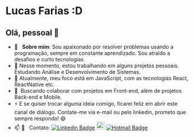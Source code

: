 # Lucas Farias :D

## Olá, pessoal 👋

- 💬  &nbsp; **Sobre mim**: Sou  apaixonado por resolver problemas usando a programação, sempre em constante aprendizado. Sou atraído a desafios e curto tecnologias <br/>
- 🔭 Nesse momento, estou trabalhando em alguns projetos pessoais. Estudando Análise e Desenvolvimento de Sistemas. <br/>
- 🌱 Atualmente, meu foco está em JavaScript, com as tecnologias React, ReactNative etc. <br/>
- :purple_heart: &nbsp;Buscando colaborar com projetos em Front-end, além de projetos Back-end e Mobile. <br/>
- ⚡ E se quiser trocar alguma ideia comigo, ficarei feliz em abrir este canal de diálogo. Contate-me via e-mail ou pelo linkedin, prometo que sempre respondo! 😄 <br/>
- 📫 :email: &nbsp; Contato: [![Linkedin Badge](https://img.shields.io/badge/-LucasFarias-blue?style=flat-square&logo=Linkedin&logoColor=white&link=https://www.linkedin.com/in/lucasfariasm/)](https://www.linkedin.com/in/lucasfariasm/) [<img src="https://img.shields.io/github/followers/lucasfariasm?label=follow&style=social" height="22" title="Follow me" />](https://github.com/lucasfariasm)
[![Hotmail Badge](https://img.shields.io/badge/-Hotmail-0078D4?style=flat-square&logo=microsoft-outlook&logoColor=white&link=mailto:lucasfarias.bsb@hotmail.com)](mailto:lucasfarias.bsb@hotmail.com)
